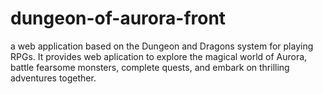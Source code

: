 # dungeon-of-aurora-front
 a web application based on the Dungeon and Dragons system for playing RPGs. It provides web aplication to explore the magical world of Aurora, battle fearsome monsters, complete quests, and embark on thrilling adventures together.
